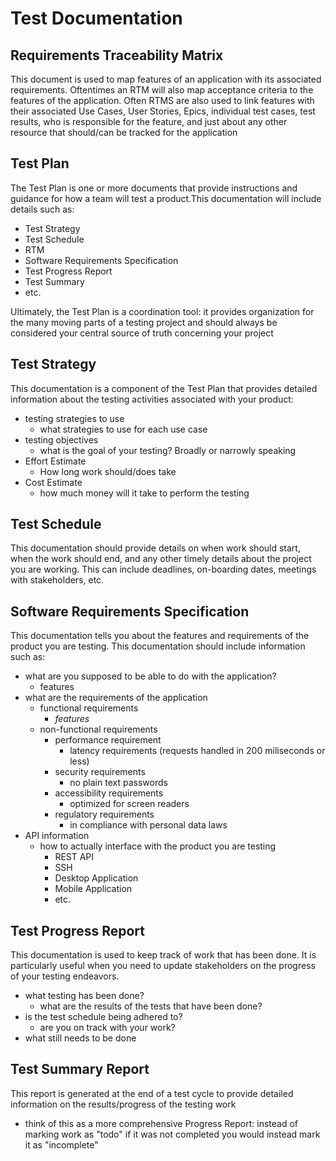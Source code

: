 # Test Documentation

## Requirements Traceability Matrix
This document is used to map features of an application with its associated requirements. Oftentimes an RTM will also map acceptance criteria to the features of the application. Often RTMS are also used to link features with their associated Use Cases, User Stories, Epics, individual test cases, test results, who is responsible for the feature, and just about any other resource that should/can be tracked for the application

## Test Plan
The Test Plan is one or more documents that provide instructions and guidance for how a team will test a product.This documentation will include details such as:
- Test Strategy
- Test Schedule
- RTM
- Software Requirements Specification
- Test Progress Report
- Test Summary
- etc.

Ultimately, the Test Plan is a coordination tool: it provides organization for the many moving parts of a testing project and should always be considered your central source of truth concerning your project

## Test Strategy
This documentation is a component of the Test Plan that provides detailed information about the testing activities associated with your product:
- testing strategies to use
    - what strategies to use for each use case
- testing objectives
    - what is the goal of your testing? Broadly or narrowly speaking
- Effort Estimate
    - How long work should/does take
- Cost Estimate
    - how much money will it take to perform the testing

## Test Schedule
This documentation should provide details on when work should start, when the work should end, and any other timely details about the project you are working. This can include deadlines, on-boarding dates, meetings with stakeholders, etc.

## Software Requirements Specification
This documentation tells you about the features and requirements of the product you are testing. This documentation should include information such as:
- what are you supposed to be able to do with the application?
    - features
- what are the requirements of the application
    - functional requirements
        - *features*
    - non-functional requirements
        - performance requirement
            - latency requirements (requests handled in 200 miliseconds or less)
        - security requirements
            - no plain text passwords
        - accessibility requirements
            - optimized for screen readers
        - regulatory requirements
            - in compliance with personal data laws
- API information
    - how to actually interface with the product you are testing
        - REST API
        - SSH
        - Desktop Application
        - Mobile Application
        - etc.

## Test Progress Report
This documentation is used to keep track of work that has been done. It is particularly useful when you need to update stakeholders on the progress of your testing endeavors.
- what testing has been done?
    - what are the results of the tests that have been done?
- is the test schedule being adhered to?
    - are you on track with your work?
- what still needs to be done

## Test Summary Report
This report is generated at the end of a test cycle to provide detailed information on the results/progress of the testing work
- think of this as a more comprehensive Progress Report: instead of marking work as "todo" if it was not completed you would instead mark it as "incomplete"